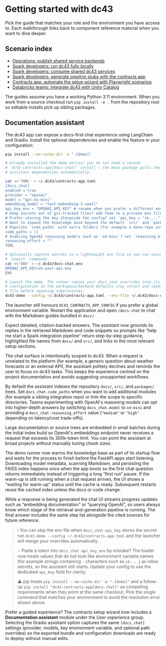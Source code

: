 # Getting started with dc43

Pick the guide that matches your role and the environment you have access to. Each walkthrough links back to component reference
material when you want to dive deeper.

## Scenario index

- [Operations: publish shared service backends](ops-service-backend.md)
- [Spark developers: run dc43 fully locally](spark-local.md)
- [Spark developers: consume shared dc43 services](spark-remote.md)
- [Spark developers: generate pipeline stubs with the contracts app](spark-contract-app-helper.md)
- [Contracts app: automate the setup wizard with Playwright scenarios](../tutorials/contracts-setup-automation.md)
- [Databricks teams: integrate dc43 with Unity Catalog](databricks.md)

The guides assume you have a working Python 3.11 environment. When you work from a source checkout run `pip install -e .` from the
repository root so editable installs pick up sibling packages.

## Documentation assistant

The dc43 app can expose a docs-first chat experience using LangChain and Gradio. Install the optional
dependencies and enable the feature in your configuration:

```bash
pip install --no-cache-dir -e ".[demo]"

# Already installed the demo extras? you do not need a second
# `dc43-contracts-app[docs-chat]` install – the meta package pulls the
# assistant dependencies automatically.

cat <<'TOML' > ~/.dc43/contracts-app.toml
[docs_chat]
enabled = true
provider = "openai"
model = "gpt-4o-mini"
embedding_model = "text-embedding-3-small"
api_key_env = "OPENAI_API_KEY" # rename when you prefer a different env var
# Keep secrets out of git-tracked files? add them to a private env file.
# Prefer storing the key alongside the config? set `api_key = "sk-..."` instead.
# Want to expand the knowledge base beyond the default `src/` and `packages/` directories?
# Populate `code_paths` with extra folders (for example a mono-repo integration module).
code_paths = []
# Enabling OpenAI reasoning models such as `o4-mini`? set `reasoning_effort = "medium"` (or `"high"`).
reasoning_effort = ""
TOML

# Optionally capture secrets in a lightweight env file so you can avoid manual
# `export` commands.
cat <<'ENV' > ~/.dc43/docs-chat.env
OPENAI_API_KEY=sk-your-api-key
ENV

# Launch the demo. The runner copies your docs_chat overrides into its generated
# configuration so the workspace/backend defaults stay intact and loads the env
# file before spawning subprocesses.
dc43-demo --config ~/.dc43/contracts-app.toml --env-file ~/.dc43/docs-chat.env
```

The launcher still honours `DC43_CONTRACTS_APP_CONFIG` if you prefer a global
environment variable. Restart the application and open `/docs-chat` to chat with
the Markdown guides bundled in `docs/`.

Expect detailed, citation-backed answers. The assistant now grounds its replies
in the retrieved Markdown and code snippets so prompts like “help me start a Spark
integration pipeline” return step-by-step guidance, highlighted file names from
`docs/` and `src/`, and links to the most relevant setup sections.

The chat surface is intentionally scoped to dc43. When a request is unrelated to
the platform (for example, a generic question about weather forecasts or an
external API), the assistant politely declines and reminds the user to focus on
dc43 tasks. This keeps the experience centred on the project documentation and
avoids suggesting unsupported workflows.

By default the assistant indexes the repository `docs/`, `src/`, and `packages/`
trees. Set `docs_chat.code_paths` when you want to add additional modules (for
example a sibling integration repo) or trim the scope to specific directories.
Teams experimenting with OpenAI's reasoning models can opt into higher-depth
answers by switching `docs_chat.model` to `o4-mini` and providing a
`docs_chat.reasoning_effort` value (`"medium"` or `"high"` depending on
latency/cost trade-offs).

Large documentation or source trees are embedded in small batches during the
initial index build so OpenAI's embeddings endpoint never receives a request
that exceeds its 300k-token limit. You can point the assistant at broad
projects without manually tuning chunk sizes.

The demo runner now warms the knowledge base as part of its startup flow and
waits for the process to finish before the FastAPI apps start listening.
Downloading model metadata, scanning Markdown, and persisting the FAISS index
happens once when the app boots so the first chat question returns immediately
instead of triggering a long “first run” pause. If the warm-up is still running
when a chat request arrives, the UI shows a “waiting for warm-up” status until
the cache is ready. Subsequent restarts reuse the cached index unless the docs
or code change.

While a response is being generated the chat UI streams progress updates such
as “embedding documentation” or “querying OpenAI”, so users always know which
stage of the retrieval-and-generation pipeline is running. The final answer
includes the same step list alongside the cited sources for future reference.

> ℹ️ You can skip the env file when `docs_chat.api_key` stores the secret: run
> `dc43-demo --config ~/.dc43/contracts-app.toml` and the launcher will merge your
> overrides automatically.

> 💡 Paste a token into `docs_chat.api_key_env` by mistake? The loader now treats
> values that do not look like environment variable names (for example strings
> containing `-` characters such as `sk-...`) as inline secrets, so the assistant
> still starts. Update your config to use the dedicated `api_key` field for clarity.

> ⚠️ pip treats `pip install --no-cache-dir -e ".[demo]"` and a follow-up
> `pip install "dc43-contracts-app[docs-chat]"` as competing requirements when
> they point at the same checkout. Pick the single command that matches your
> environment to avoid the resolution error shown above.

Prefer a guided experience? The contracts setup wizard now includes a **Documentation assistant**
module under the *User experience* group. Selecting the Gradio assistant option captures the same
`[docs_chat]` settings (provider, models, key environment variable, and optional path overrides) so
the exported bundle and configuration downloads are ready to deploy without manual edits.

